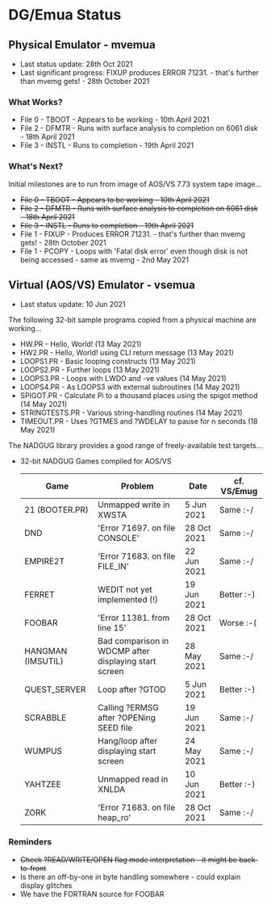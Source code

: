 # DG/Emua Status

## Physical Emulator - mvemua

* Last status update: 28th Oct 2021
* Last significant progress: FIXUP produces ERROR 71231. - that's further than mvemg gets! - 28th October 2021

### What Works?
* File 0 - TBOOT - Appears to be working - 10th April 2021
* File 2 - DFMTR - Runs with surface analysis to completion on 6061 disk - 18th April 2021
* File 3 - INSTL - Runs to completion - 19th April 2021
  
### What's Next?
Initial milestones are to run from image of AOS/VS 7.73 system tape image...
* ~~File 0 - TBOOT - Appears to be working - 10th April 2021~~
* ~~File 2 - DFMTR - Runs with surface analysis to completion on 6061 disk - 18th April 2021~~
* ~~File 3 - INSTL - Runs to completion - 19th April 2021~~
* File 1 - FIXUP - Produces ERROR 71231. - that's further than mvemg gets! - 28th October 2021
* File 1 - PCOPY - Loops with 'Fatal disk error' even though disk is not being accessed - same as mvemg - 2nd May 2021

## Virtual (AOS/VS) Emulator - vsemua

* Last status update: 10 Jun 2021
  
The following 32-bit sample programs copied from a physical machine are working...
* HW.PR - Hello, World! (13 May 2021)
* HW2.PR - Hello, World! using CLI return message (13 May 2021)
* LOOPS1.PR - Basic looping constructs (13 May 2021)
* LOOPS2.PR - Further loops (13 May 2021)
* LOOPS3.PR - Loops with LWDO and -ve values (14 May 2021)
* LOOPS4.PR - As LOOPS3 with external subroutines (14 May 2021)
* SPIGOT.PR - Calculate Pi to a thousand places using the spigot method (14 May 2021)
* STRINGTESTS.PR - Various string-handling routines (14 May 2021)
* TIMEOUT.PR - Uses ?GTMES and ?WDELAY to pause for n seconds (18 May 2021)

The NADGUG library provides a good range of freely-available test targets...
  
* 32-bit NADGUG Games compiled for AOS/VS

  |    Game           |   Problem                                             |   Date      | cf. VS/Emug |
  |-------------------|-------------------------------------------------------|-------------|-------------|
  | 21 (BOOTER.PR)    | Unmapped write in XWSTA                               |  5 Jun 2021 | Same    :-/ | 
  | DND               | 'Error 71697. on file CONSOLE'                        | 28 Oct 2021 | Same    :-/ |
  | EMPIRE2T          | 'Error 71683. on file FILE_IN'                        | 22 Jun 2021 | Same    :-/ |
  | FERRET            | WEDIT not yet implemented (!)                         | 19 Jun 2021 | Better  :-) | 
  | FOOBAR            | 'Error 11381. from line 15'                           | 28 Oct 2021 | Worse   :-( |
  | HANGMAN (IMSUTIL) | Bad comparison in WDCMP after displaying start screen | 28 May 2021 | Same    :-/ | 
  | QUEST_SERVER      | Loop after ?GTOD                                      |  5 Jun 2021 | Better  :-) |
  | SCRABBLE          | Calling ?ERMSG after ?OPENing SEED file               | 19 Jun 2021 | Same    :-/ |
  | WUMPUS            | Hang/loop after displaying start screen               | 24 May 2021 | Same    :-/ | 
  | YAHTZEE           | Unmapped read in XNLDA                                | 10 Jun 2021 | Better  :-) |
  | ZORK              | 'Error 71683. on file heap_ro'                        | 28 Oct 2021 | Same    :-/ |
  
### Reminders
* ~~Check ?READ/WRITE/OPEN flag mode interpretation - it might be back-to-front~~
* Is there an off-by-one in byte handling somewhere - could explain display glitches
* We have the FORTRAN source for FOOBAR

